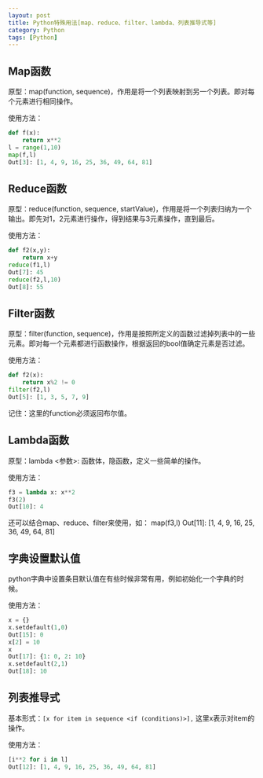```yaml
---
layout: post
title: Python特殊用法[map、reduce、filter、lambda、列表推导式等]
category: Python
tags: [Python]
---
```


## Map函数

原型：map(function, sequence)，作用是将一个列表映射到另一个列表。即对每个元素进行相同操作。

使用方法：

```python
def f(x):
    return x**2
l = range(1,10)
map(f,l)
Out[3]: [1, 4, 9, 16, 25, 36, 49, 64, 81]

```

## Reduce函数 

原型：reduce(function, sequence, startValue)，作用是将一个列表归纳为一个输出。即先对1，2元素进行操作，得到结果与3元素操作，直到最后。

使用方法：

```python
def f2(x,y):
    return x+y
reduce(f1,l)
Out[7]: 45
reduce(f2,l,10)
Out[8]: 55
```

## Filter函数 

原型：filter(function, sequence)，作用是按照所定义的函数过滤掉列表中的一些元素。即对每一个元素都进行函数操作，根据返回的bool值确定元素是否过滤。

使用方法：

```python
def f2(x):
    return x%2 != 0
filter(f2,l)
Out[5]: [1, 3, 5, 7, 9]
```

记住：这里的function必须返回布尔值。

## Lambda函数 

原型：lambda <参数>: 函数体，隐函数，定义一些简单的操作。

使用方法：


```python
f3 = lambda x: x**2
f3(2)
Out[10]: 4
```

还可以结合map、reduce、filter来使用，如：
map(f3,l)
Out[11]: [1, 4, 9, 16, 25, 36, 49, 64, 81]

## 字典设置默认值

python字典中设置条目默认值在有些时候非常有用，例如初始化一个字典的时候。

使用方法：

```python
x = {}
x.setdefault(1,0)
Out[15]: 0
x[2] = 10
x
Out[17]: {1: 0, 2: 10}
x.setdefault(2,1)
Out[18]: 10
```

## 列表推导式

基本形式：`[x for item in sequence <if (conditions)>],` 这里x表示对item的操作。

使用方法：

```python
[i**2 for i in l]
Out[12]: [1, 4, 9, 16, 25, 36, 49, 64, 81]
```
